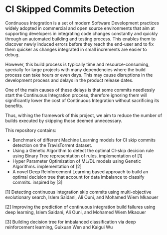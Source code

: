 # CI Skipped Commits Detection

Continuous Integration is a set of modern Software Development practices widely adopted in commercial and open source environments that aim at supporting developers in integrating code changes constantly and quickly through an automated building and testing process.
This enables them to discover newly induced errors before they reach the end-user and to fix them quicker as changes integrated in small increments are easier to debug.

However, this build process is typically time and resource-consuming, specially for large projects with many dependencies where the build process can take hours or even days. This may cause disruptions in the development process and delays in the product release dates.

One of the main causes of these delays is that some commits needlessly start the Continuous Integration process, therefore ignoring them will significantly lower the cost of Continuous Integration without sacrificing its benefits.

Thus, withing the framework of this project, we aim to reduce the number of builds executed by skipping those deemed unnecessary.

This repository contains:
- Benchmark of different Machine Learning models for CI skip commits detection on the TravisTorrent dataset.
- Using a Genetic Algorithm to detect the optimal CI-skip decision rule using Binary Tree representation of rules. implementation of [1]
- Hyper Parameter Optimization of ML/DL models using Genetic Algorithms. implementation of [2]
- A novel Deep Reinforcement Learning based approach to build an optimal decision tree that account for data imbalance to classify commits. inspired by [3]

[1] Detecting continuous integration skip commits using multi-objective evolutionary search, Islem Saidani, Ali Ouni, and Mohamed Wiem Mkaouer

[2] Improving the prediction of continuous integration build failures using deep learning, Islem Saidani, Ali Ouni, and Mohamed Wiem Mkaouer

[3] Building decision tree for imbalanced classification via deep reinforcement learning, Guixuan Wen and Kaigui Wu
